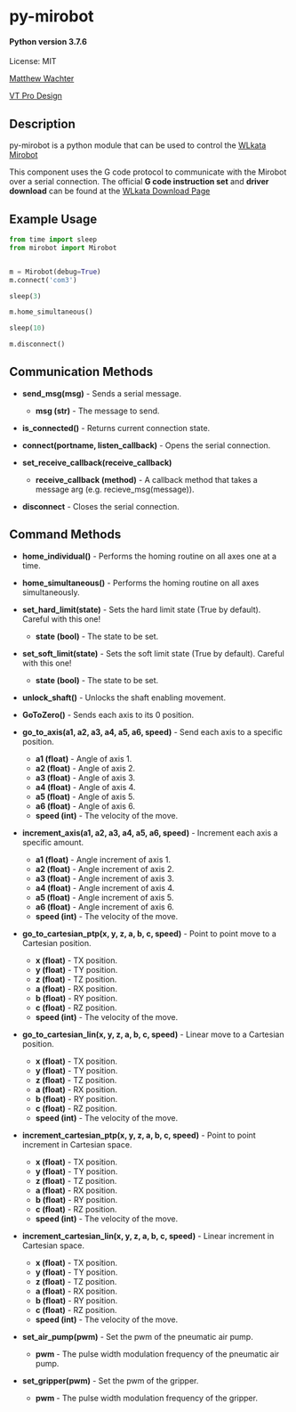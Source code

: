 # py-mirobot

#### Python version 3.7.6

License: MIT

[Matthew Wachter](https://www.matthewwachter.com)

[VT Pro Design](https://www.vtprodesign.com)

## Description

py-mirobot is a python module that can be used to control the [WLkata Mirobot](http://www.wlkata.com/site/index.html)

This component uses the G code protocol to communicate with the Mirobot over a serial connection. The official **G code instruction set** and **driver download** can be found at the [WLkata Download Page](http://www.wlkata.com/site/downloads.html)

## Example Usage

```python
from time import sleep
from mirobot import Mirobot


m = Mirobot(debug=True)
m.connect('com3')

sleep(3)

m.home_simultaneous()

sleep(10)

m.disconnect()
```

## Communication Methods

- **send_msg(msg)** - Sends a serial message.
	- **msg (str)** - The message to send.

- **is_connected()** - Returns current connection state.

- **connect(portname, listen_callback)** - Opens the serial connection.

- **set_receive_callback(receive_callback)**
	- **receive_callback (method)** - A callback method that takes a message arg (e.g. recieve_msg(message)).

- **disconnect** - Closes the serial connection.

## Command Methods

- **home_individual()** - Performs the homing routine on all axes one at a time.

- **home_simultaneous()** - Performs the homing routine on all axes simultaneously.

- **set_hard_limit(state)** - Sets the hard limit state (True by default). Careful with this one!
	- **state (bool)** - The state to be set.

- **set_soft_limit(state)** - Sets the soft limit state (True by default). Careful with this one!
	- **state (bool)** - The state to be set.

- **unlock_shaft()** - Unlocks the shaft enabling movement.

- **GoToZero()** - Sends each axis to its 0 position.

- **go_to_axis(a1, a2, a3, a4, a5, a6, speed)** - Send each axis to a specific position.
	- **a1 (float)** - Angle of axis 1.
	- **a2 (float)** - Angle of axis 2.
	- **a3 (float)** - Angle of axis 3.
	- **a4 (float)** - Angle of axis 4.
	- **a5 (float)** - Angle of axis 5.
	- **a6 (float)** - Angle of axis 6.
	- **speed (int)** - The velocity of the move.

- **increment_axis(a1, a2, a3, a4, a5, a6, speed)** - Increment each axis a specific amount.
	- **a1 (float)** - Angle increment of axis 1.
	- **a2 (float)** - Angle increment of axis 2.
	- **a3 (float)** - Angle increment of axis 3.
	- **a4 (float)** - Angle increment of axis 4.
	- **a5 (float)** - Angle increment of axis 5.
	- **a6 (float)** - Angle increment of axis 6.
	- **speed (int)** - The velocity of the move.

- **go_to_cartesian_ptp(x, y, z, a, b, c, speed)** - Point to point move to a Cartesian position.
	- **x (float)** - TX position.
	- **y (float)** - TY position.
	- **z (float)** - TZ position.
	- **a (float)** - RX position.
	- **b (float)** - RY position.
	- **c (float)** - RZ position.
	- **speed (int)** - The velocity of the move.

- **go_to_cartesian_lin(x, y, z, a, b, c, speed)** - Linear move to a Cartesian position.
	- **x (float)** - TX position.
	- **y (float)** - TY position.
	- **z (float)** - TZ position.
	- **a (float)** - RX position.
	- **b (float)** - RY position.
	- **c (float)** - RZ position.
	- **speed (int)** - The velocity of the move.

- **increment_cartesian_ptp(x, y, z, a, b, c, speed)** - Point to point increment in Cartesian space.
	- **x (float)** - TX position.
	- **y (float)** - TY position.
	- **z (float)** - TZ position.
	- **a (float)** - RX position.
	- **b (float)** - RY position.
	- **c (float)** - RZ position.
	- **speed (int)** - The velocity of the move.

- **increment_cartesian_lin(x, y, z, a, b, c, speed)** - Linear increment in Cartesian space.
	- **x (float)** - TX position.
	- **y (float)** - TY position.
	- **z (float)** - TZ position.
	- **a (float)** - RX position.
	- **b (float)** - RY position.
	- **c (float)** - RZ position.
	- **speed (int)** - The velocity of the move.

- **set_air_pump(pwm)** - Set the pwm of the pneumatic air pump.
	- **pwm** - The pulse width modulation frequency of the pneumatic air pump.

- **set_gripper(pwm)** - Set the pwm of the gripper.
	- **pwm** - The pulse width modulation frequency of the gripper.